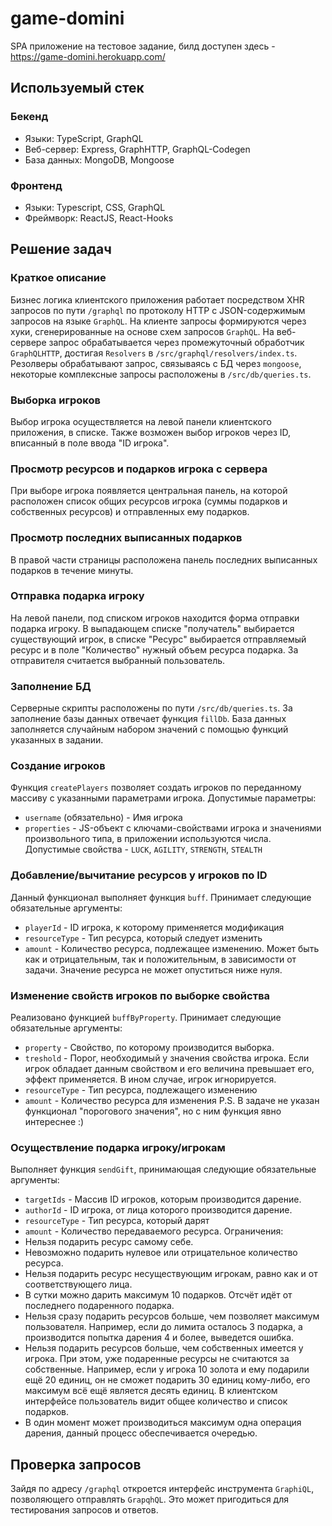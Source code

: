 # game-domini
SPA приложение на тестовое задание, билд доступен здесь - https://game-domini.herokuapp.com/

## Используемый стек
### Бекенд
- Языки: TypeScript, GraphQL
- Веб-сервер: Express, GraphHTTP, GraphQL-Codegen
- База данных: MongoDB, Mongoose

### Фронтенд
- Языки: Typescript, CSS, GraphQL
- Фреймворк: ReactJS, React-Hooks

## Решение задач
### Краткое описание
Бизнес логика клиентского приложения работает посредством XHR запросов по пути `/graphql` по протоколу HTTP с JSON-содержимым запросов на языке `GraphQL`. На клиенте запросы формируются через хуки, сгенерированные на основе схем запросов `GraphQL`. На веб-сервере запрос обрабатывается через промежуточный обработчик `GraphQLHTTP`, достигая `Resolvers` в `/src/graphql/resolvers/index.ts`. Резолверы обрабатывают запрос, связываясь с БД через `mongoose`, некоторые комплексные запросы расположены в `/src/db/queries.ts`.

### Выборка игроков
Выбор игрока осуществляется на левой панели клиентского приложения, в списке. Также возможен выбор игроков через ID, вписанный в поле ввода "ID игрока".

### Просмотр ресурсов и подарков игрока с сервера
При выборе игрока появляется центральная панель, на которой расположен список общих ресурсов игрока (суммы подарков и собственных ресурсов) и отправленных ему подарков.

### Просмотр последних выписанных подарков
В правой части страницы расположена панель последних выписанных подарков в течение минуты.

### Отправка подарка игроку
На левой панели, под списком игроков находится форма отправки подарка игроку. В выпадающем списке "получатель" выбирается существующий игрок, в списке "Ресурс" выбирается отправляемый ресурс и в поле "Количество" нужный объем ресурса подарка. За отправителя считается выбранный пользователь.

### Заполнение БД
Серверные скрипты расположены по пути `/src/db/queries.ts`. За заполнение базы данных отвечает функция `fillDb`. База данных заполняется случайным набором значений с помощью функций указанных в задании.

### Создание игроков
Функция `createPlayers` позволяет создать игроков по переданному массиву с указанными параметрами игрока. Допустимые параметры:
- `username` (обязательно) - Имя игрока
- `properties` - JS-объект с ключами-свойствами игрока и значениями произвольного типа, в приложении используются числа. Допустимые свойства - `LUCK`, `AGILITY`, `STRENGTH`, `STEALTH`

### Добавление/вычитание ресурсов у игроков по ID
Данный функционал выполняет функция `buff`. Принимает следующие обязательные аргументы:
- `playerId` - ID игрока, к которому применяется модификация
- `resourceType` - Тип ресурса, который следует изменить
- `amount` - Количество ресурса, подлежащее изменению. Может быть как и отрицательным, так и положительным, в зависимости от задачи. Значение ресурса не может опуститься ниже нуля.

### Изменение свойств игроков по выборке свойства
Реализовано функцией `buffByProperty`. Принимает следующие обязательные аргументы:
- `property` - Свойство, по которому производится выборка.
- `treshold` - Порог, необходимый у значения свойства игрока. Если игрок обладает данным свойством и его величина превышает его, эффект применяется. В ином случае, игрок игнорируется.
- `resourceType` - Тип ресурса, подлежащего изменению
- `amount` - Количество ресурса для изменения
P.S. В задаче не указан функционал "порогового значения", но с ним функция явно интереснее :)

### Осуществление подарка игроку/игрокам
Выполняет функция `sendGift`, принимающая следующие обязательные аргументы:
- `targetIds` - Массив ID игроков, которым производится дарение.
- `authorId` - ID игрока, от лица которого производится дарение.
- `resourceType` - Тип ресурса, который дарят
- `amount` - Количество передаваемого ресурса.
Ограничения:
- Нельзя подарить ресурс самому себе.
- Невозможно подарить нулевое или отрицательное количество ресурса.
- Нельзя подарить ресурс несуществующим игрокам, равно как и от соответствующего лица.
- В сутки можно дарить максимум 10 подарков. Отсчёт идёт от последнего подаренного подарка.
- Нельзя сразу подарить ресурсов больше, чем позволяет максимум пользователя. Например, если до лимита осталось 3 подарка, а производится попытка дарения 4 и более, выведется ошибка.
- Нельзя подарить ресурсов больше, чем собственных имеется у игрока. При этом, уже подаренные ресурсы не считаются за собственные. Например, если у игрока 10 золота и ему подарили ещё 20 единиц, он не сможет подарить 30 единиц кому-либо, его максимум всё ещё является десять единиц. В клиентском интерфейсе пользователь видит общее количество и список подарков.
- В один момент может производиться максимум одна операция дарения, данный процесс обеспечивается очередью.


## Проверка запросов
Зайдя по адресу `/graphql` откроется интерфейс инструмента `GraphiQL`, позволяющего отправлять `GrapqhQL`. Это может пригодиться для тестирования запросов и ответов.
